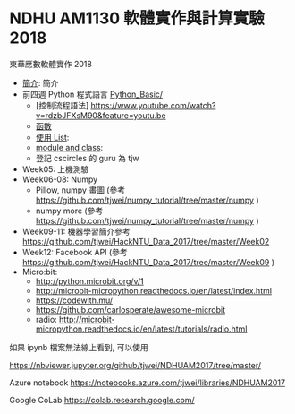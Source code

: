 # NDHU AM1130 軟體實作與計算實驗 2018
東華應數軟體實作 2018

* [簡介](Intro.md): 簡介
* 前四週 Python 程式語言 [Python_Basic/](Python_Basic/)
    * [控制流程語法] https://www.youtube.com/watch?v=rdzbJFXsM90&feature=youtu.be
    * [函數](Python_Basic/Function/)
    * [使用 List](Python_Basic/List.ipynb):  
    * [module and class](Python_Basic/Module_and_Class.ipynb): 
    * 登記 cscircles 的 guru 為 tjw 
* Week05: 上機測驗
* Week06-08: Numpy
    * Pillow, numpy 畫圖 (參考 https://github.com/tjwei/numpy_tutorial/tree/master/numpy )
    * numpy more (參考 https://github.com/tjwei/numpy_tutorial/tree/master/numpy )
* Week09-11: 機器學習簡介參考 https://github.com/tjwei/HackNTU_Data_2017/tree/master/Week02 
* Week12: Facebook API (參考 https://github.com/tjwei/HackNTU_Data_2017/tree/master/Week09 )
* Micro:bit:
    * http://python.microbit.org/v/1
    * http://microbit-micropython.readthedocs.io/en/latest/index.html
    * https://codewith.mu/
    * https://github.com/carlosperate/awesome-microbit
    * radio: http://microbit-micropython.readthedocs.io/en/latest/tutorials/radio.html
    

如果 ipynb 檔案無法線上看到, 可以使用


https://nbviewer.jupyter.org/github/tjwei/NDHUAM2017/tree/master/

Azure notebook https://notebooks.azure.com/tjwei/libraries/NDHUAM2017

Google CoLab https://colab.research.google.com/
